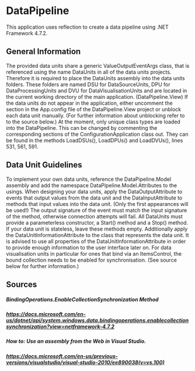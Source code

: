 # DataPipeline
This application uses reflection to create a data pipeline using .NET Framework 4.7.2.

## General Information
The provided data units share a generic ValueOutputEventArgs class, that is referenced using the name DataUnits in all of the data units projects. Therefore it is required to place the DataUnits assembly into the data units folders. These folders are named DSU for DataSourceUnits, DPU for DataProcessingUnits and DVU for DataVisualisationUnits and are located in the current working directory of the main application. (DataPipeline.View) If the data units do not appear in the application, either uncomment the section in the App.config file of the DataPipeline.View project or unblock each data unit manually. (For further information about unblocking refer to to the source below.) At the moment, only unique class types are loaded into the DataPipeline. This can be changed by commenting the corresponding sections of the ConfigurationApplication class out. They can be found in the methods LoadDSUs(), LoadDPUs() and LoadDVUs(), lines 531, 561, 591.

## Data Unit Guidelines
To implement your own data units, reference the DataPipeline.Model assembly and add the namespace DataPipeline.Model.Attributes to the usings. When designing your data units, apply the DataOutputAttribute to events that output values from the data unit and the DataInputAttribute to methods that input values into the data unit. (Only the first appearances will be used!) The output signature of the event must match the input signature of the method, otherwise connection attempts will fail. All DataUnits must provide a parameterless constructor, a Start() method and a Stop() method. If your data unit is stateless, leave these methods empty. Additionally apply the DataUnitInformationAttribute to the class that represents the data unit. It is advised to use all properties of the DataUnitInformationAttribute in order to provide enough information to the user interface later on. For data visualisation units in particular for ones that bind via an ItemsControl, the bound collection needs to be enabled for synchronisation. (See source below for further information.)

## Sources
##### BindingOperations.EnableCollectionSynchronization Method
##### https://docs.microsoft.com/en-us/dotnet/api/system.windows.data.bindingoperations.enablecollectionsynchronization?view=netframework-4.7.2

##### How to: Use an assembly from the Web in Visual Studio.
##### https://docs.microsoft.com/en-us/previous-versions/visualstudio/visual-studio-2010/ee890038(v=vs.100)